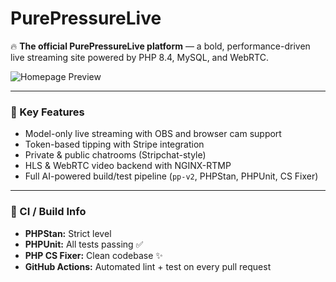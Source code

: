 # PurePressureLive

🔥 **The official PurePressureLive platform** — a bold, performance-driven live streaming site powered by PHP 8.4, MySQL, and WebRTC.

![Homepage Preview](homepage-preview.png)

---

### 🚀 Key Features
- Model-only live streaming with OBS and browser cam support  
- Token-based tipping with Stripe integration  
- Private & public chatrooms (Stripchat-style)  
- HLS & WebRTC video backend with NGINX-RTMP  
- Full AI-powered build/test pipeline (`pp-v2`, PHPStan, PHPUnit, CS Fixer)

---

### 🧠 CI / Build Info
- **PHPStan:** Strict level  
- **PHPUnit:** All tests passing ✅  
- **PHP CS Fixer:** Clean codebase ✨  
- **GitHub Actions:** Automated lint + test on every pull request

